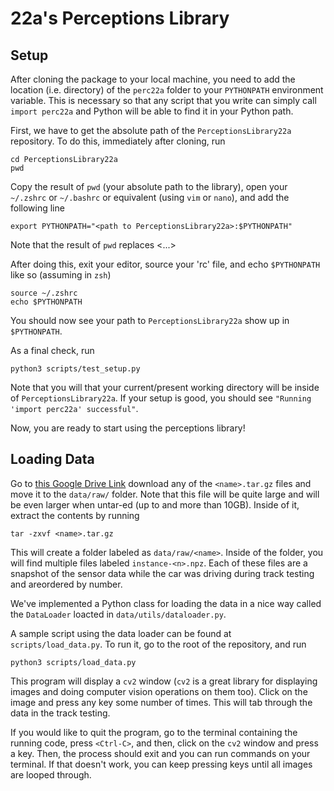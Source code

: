 # 22a's Perceptions Library

## Setup

After cloning the package to your local machine, you need to add the location (i.e. directory) of the `perc22a` folder to your `PYTHONPATH` environment variable. This is necessary so that any script that you write can simply call `import perc22a` and Python will be able to find it in your Python path.

First, we have to get the absolute path of the `PerceptionsLibrary22a` repository. To do this, immediately after cloning, run
```
cd PerceptionsLibrary22a
pwd
```
Copy the result of `pwd` (your absolute path to the library), open your `~/.zshrc` or `~/.bashrc` or equivalent (using `vim` or `nano`), and add the following line
```
export PYTHONPATH="<path to PerceptionsLibrary22a>:$PYTHONPATH"
```
Note that the result of `pwd` replaces <...>

After doing this, exit your editor, source your 'rc' file, and echo `$PYTHONPATH` like so (assuming in `zsh`)
```
source ~/.zshrc
echo $PYTHONPATH
```
You should now see your path to `PerceptionsLibrary22a` show up in `$PYTHONPATH`.

As a final check, run
```
python3 scripts/test_setup.py
```
Note that you will that your current/present working directory will be inside of `PerceptionsLibrary22a`. If your setup is good, you should see `"Running 'import perc22a' successful"`.

Now, you are ready to start using the perceptions library!

## Loading Data

Go to [this Google Drive Link](https://drive.google.com/drive/folders/12l2DpvS4oEfl7_Noc7oUX4AcIDCfB8Zc?usp=drive_link) download any of the `<name>.tar.gz` files and move it to the `data/raw/` folder. Note that this file will be quite large and will be even larger when untar-ed (up to and more than 10GB). Inside of it, extract the contents by running
```
tar -zxvf <name>.tar.gz
```
This will create a folder labeled as `data/raw/<name>`. Inside of the folder, you will find multiple files labeled `instance-<n>.npz`. Each of these files are a snapshot of the sensor data while the car was driving during track testing and areordered by number.

We've implemented a Python class for loading the data in a nice way called the `DataLoader` loacted in `data/utils/dataloader.py`. 

A sample script using the data loader can be found at `scripts/load_data.py`. To run it, go to the root of the repository, and run
```
python3 scripts/load_data.py
```
This program will display a `cv2` window (`cv2` is a great library for displaying images and doing computer vision operations on them too). Click on the image and press any key some number of times. This will tab through the data in the track testing. 

If you would like to quit the program, go to the terminal containing the running code, press `<Ctrl-C>`, and then, click on the `cv2` window and press a key. Then, the process should exit and you can run commands on your terminal. If that doesn't work, you can keep pressing keys until all images are looped through.